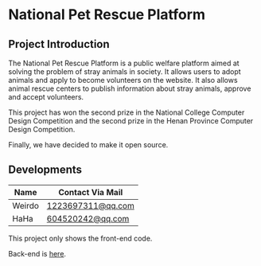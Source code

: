 # National Pet Rescue Platform

## Project Introduction

The National Pet Rescue Platform is a public welfare platform aimed at solving the problem of stray animals in society. It allows users to adopt animals and apply to become volunteers on the website. It also allows animal rescue centers to publish information about stray animals, approve and accept volunteers. 

This project has won the second prize in the National College Computer Design Competition and the second prize in the Henan Province Computer Design Competition.

Finally, we have decided to make it open source.

## Developments

| Name   | Contact Via Mail  |
| ------ | ----------------- |
| Weirdo | 1223697311@qq.com |
| HaHa   | 604520242@qq.com  |


This project only shows the front-end code.

Back-end is [here](https://github.com/BeammNotFound/prp-backend).
